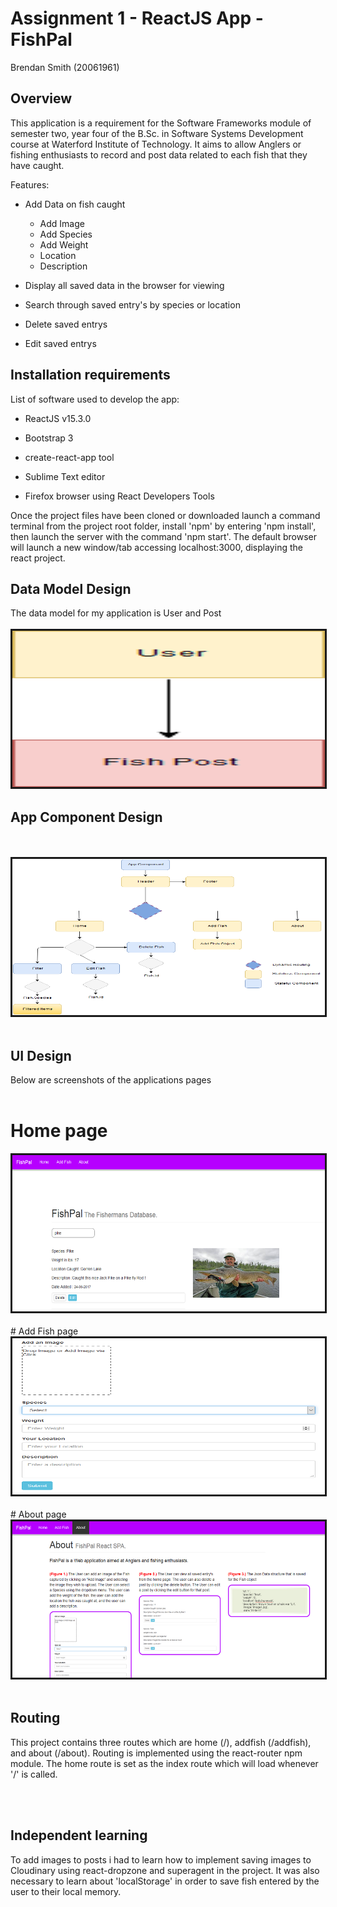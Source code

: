 # Assignment 1 - ReactJS App - FishPal 
Brendan Smith (20061961)

## Overview

This application is a requirement for the Software Frameworks module of semester two, year four of the B.Sc. in Software Systems Development course at Waterford Institute of Technology. It aims to allow Anglers or fishing enthusiasts to record and post data related to each fish that they have caught.

Features:
+ Add Data on fish caught
    - Add Image
    - Add Species
    - Add Weight
    - Location
    - Description

+ Display all saved data in the browser for viewing
+ Search through saved entry's by species or location
+ Delete saved entrys
+ Edit saved entrys

## Installation requirements

List of software used to develop the app:

+ ReactJS v15.3.0

+ Bootstrap 3

+ create-react-app tool

+ Sublime Text editor

+ Firefox browser using React Developers Tools


Once the project files have been cloned or downloaded launch a command terminal from the project root folder, install 'npm' by entering 'npm install', then launch the server with the command 'npm start'. The default browser will launch a new window/tab accessing localhost:3000, displaying the react project.

## Data Model Design


The data model for my application is User and Post
<br/><br/>
<img src="model.png" height="250" width="500" border="3"/>



## App Component Design

<br/><br/>
<img src="Diagram.png" height="250" width="500" border="3"/>
<br/><br/>


## UI Design

Below are screenshots of the applications pages
<br/></br>
# Home page
<img src="home.PNG" height="250" width="500" border="3"/>
<br/></br>
# Add Fish page
<img src="addfish.PNG" height="250" width="500" border="3"/>
<br/></br>
# About page
<img src="about.PNG" height="250" width="500" border="3"/>
<br/></br>


## Routing

This project contains three routes which are home (/), addfish (/addfish), and about (/about). 
Routing is implemented using the react-router npm module.
The home route is set as the index route which will load whenever '/' is called.

<br/></br>

## Independent learning

To add images to posts i had to learn how to implement saving images to Cloudinary using react-dropzone and superagent in the project. It was also necessary to learn about 'localStorage' in order to save fish entered by the user to their local memory. 